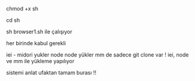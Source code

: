 chmod +x sh

cd sh

sh browser1.sh ile çalışıyor

her birinde kabul gerekli

iei - midori yukler
node node yükler 
mm de sadece git clone var ! 
iei, node ve mm ile yükleme yapılıyor 


sistemi anlat ufaktan tamam burası !!

